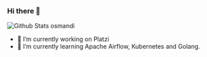 ### Hi there 👋

![Github Stats osmandi](https://github-readme-stats.vercel.app/api?username=osmandi&count_private=true&hide=stars,issues&show_icons=true&show_owner=true)

- 🔭 I’m currently working on Platzi
- 🌱 I’m currently learning Apache Airflow, Kubernetes and Golang.

<!--
**osmandi/osmandi** is a ✨ _special_ ✨ repository because its `README.md` (this file) appears on your GitHub profile.

Here are some ideas to get you started:

- 🔭 I’m currently working on ...
- 🌱 I’m currently learning ...
- 👯 I’m looking to collaborate on ...
- 🤔 I’m looking for help with ...
- 💬 Ask me about ...
- 📫 How to reach me: ...
- 😄 Pronouns: ...
- ⚡ Fun fact: ...
-->
